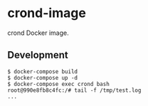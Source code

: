 # crond-image
crond Docker image.

## Development

```
$ docker-compose build
$ docker-compose up -d
$ docker-compose exec crond bash
root@990e8fb8c4fc:/# tail -f /tmp/test.log
...
```
